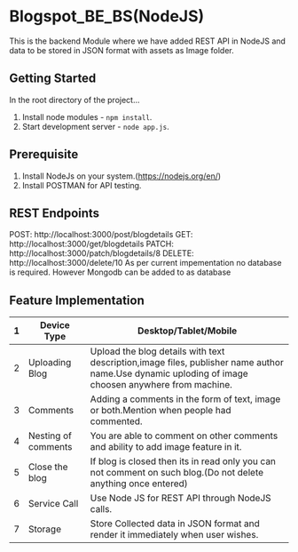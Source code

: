 # Blogspot_BE_BS(NodeJS)
This is the backend Module where we have added REST API in NodeJS and data to be stored in JSON format with assets as Image folder.

## Getting Started
In the root directory of the project...

1. Install node modules - `npm install`.
2. Start development server - `node app.js`.

## Prerequisite

1. Install NodeJs on your system.(https://nodejs.org/en/)
2. Install POSTMAN for API testing.

## REST Endpoints
POST: http://localhost:3000/post/blogdetails
GET: http://localhost:3000/get/blogdetails
PATCH: http://localhost:3000/patch/blogdetails/8
DELETE: http://localhost:3000/delete/10
As per current impementation no database is required. However Mongodb can be added to as database

## **Feature Implementation**
| 1  | Device Type  | Desktop/Tablet/Mobile  |  
|---|---|---|
| 2  | Uploading Blog  | Upload the blog details with text description,image files, publisher name author name.Use dynamic uploding of image choosen anywhere from machine.  |  
| 3  |  Comments |  Adding a comments in the form of text, image or both.Mention when people had commented. |  
| 4  |  Nesting of comments | You are able to comment on other comments and ability to add image feature in it.  | 
| 5  |  Close the blog | If blog is closed then its in read only you can not comment on such blog.(Do not delete anything once entered)  |  
| 6  |  Service Call |  Use Node JS for REST API through NodeJS calls. |  
| 7  | Storage  | Store Collected data in JSON format and render it immediately when user wishes.  |  
